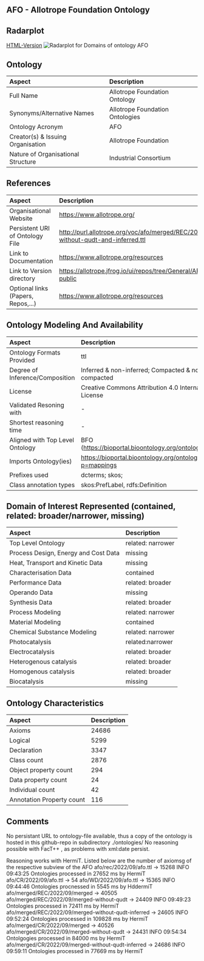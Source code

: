 ## AFO - Allotrope Foundation Ontology


 ## Radarplot 

 [HTML-Version](../radarplots/Radarplot_AFO.html) ![Radarplot for Domains of ontology AFO](../radarplots/Radarplot_AFO.svg) 
## Ontology

|Aspect |Description| 
 |:---|:---|
| Full Name | Allotrope Foundation Ontology |
| Synonyms/Alternative Names | Allotrope Foundation Ontologies |
| Ontology Acronym | AFO |
| Creator(s) & Issuing Organisation | Allotrope Foundation |
| Nature of Organisational Structure | Industrial Consortium |

## References

|Aspect |Description| 
 |:---|:---|
| Organisational Website | https://www.allotrope.org/ |
| Persistent URI of Ontology File | http://purl.allotrope.org/voc/afo/merged/REC/2023/09/merged-without-qudt-and-inferred.ttl |
| Link to Documentation | https://www.allotrope.org/resources  |
| Link to Version directory | https://allotrope.jfrog.io/ui/repos/tree/General/AFO-release-public |
| Optional links (Papers, Repos,...) | https://www.allotrope.org/resources |

## Ontology Modeling And Availability

|Aspect |Description| 
 |:---|:---|
| Ontology Formats Provided | ttl |
| Degree of Inference/Composition | Inferred & non-inferred; Compacted & non-compacted |
| License | Creative Commons Attribution 4.0 International License |
| Validated Resoning with | - |
| Shortest reasoning time | - |
| Aligned with Top Level Ontology | BFO (https://bioportal.bioontology.org/ontologies/AFO) |
| Imports Ontology(ies) | https://bioportal.bioontology.org/ontologies/AFO/?p=mappings |
| Prefixes used | dcterms; skos; |
| Class annotation types | skos:PrefLabel, rdfs:Definition |

## Domain of Interest Represented (contained, related: broader/narrower, missing)

|Aspect |Description| 
 |:---|:---|
| Top Level Ontology | related: narrower |
| Process Design, Energy and Cost Data | missing |
| Heat, Transport and Kinetic Data | missing |
| Characterisation Data | contained |
| Performance Data | related: broader |
| Operando Data | missing |
| Synthesis Data | related: broader |
| Process Modeling | related: narrower |
| Material Modeling | contained |
| Chemical Substance Modeling | related: narrower |
| Photocatalysis | related:narrower |
| Electrocatalysis | related: broader |
| Heterogenous catalysis | related: broader |
| Homogenous catalysis | related: broader |
| Biocatalysis | missing |

## Ontology Characteristics

|Aspect |Description| 
 |:---|:---|
| Axioms | 24686 |
| Logical | 5299 |
| Declaration | 3347 |
| Class count | 2876 |
| Object property count | 294 |
| Data property count | 24 |
| Individual count | 42 |
| Annotation Property count | 116 |

## Comments

No persistant URL to ontology-file available, thus a copy of the ontology is hosted in this github-repo in subdirectory ./ontologies/ 
No reasoning possible with FacT++ , as problems with xml:date persist.

Reasoning works with HermiT. Listed below are the number of axiomsg of the respective subview of the AFO
afo/rec/2022/09/afo.ttl -> 15268    INFO  09:43:25  Ontologies processed in 27652 ms by HermiT
afo/CR/2022/09/afo.ttl -> 54
afo/WD/2022/09/afo.ttl -> 15365  INFO  09:44:46  Ontologies procnessed in 5545 ms by HddermiT
afo/merged/REC/2022/09/merged -> 40505
afo/merged/REC/2022/09/merged-without-qudt -> 24409   INFO  09:49:23  Ontologies processed in 72411 ms by HermiT
afo/merged/REC/2022/09/merged-without-qudt-inferred -> 24605    INFO  09:52:24  Ontologies processed in 109828 ms by HermiT
afo/merged/CR/2022/09/merged -> 40526
afo/merged/CR/2022/09/merged-without-qudt -> 24431  INFO  09:54:34  Ontolgogies processed in 84000 ms by HermiT
afo/merged/CR/2022/09/merged-without-qudt-inferred -> 24686 INFO  09:59:11  Ontologies processed in 77669 ms by HermiT
